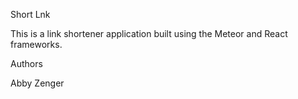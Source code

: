 Short Lnk

This is a link shortener application built using the Meteor and React frameworks.

Authors

Abby Zenger
